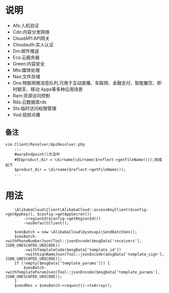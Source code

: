 # 说明
- Afs:人机验证
- Cdn:内容分发网络
- CloudAPI:API网关
- Cloudauth:实人认证
- Dm:邮件推送
- Ecs:云服务器
- Green:内容安全
- Mts:媒体处理
- Nas:文件存储
- Ons:物联网微消息队列,可用于互动直播、车联网、金融支付、智能餐饮、即时聊天、移动 Apps等多种应用场景
- Ram:资源访问控制
- Rds:云数据库rds
- Sts:临时访问权限管理
- Vod:视频点播

## 备注
```
vim Client/Resolver/ApiResolver.php
    ...
    #warpEndpoint()方法中
    #将$product_dir = \dirname(\dirname($reflect->getFileName()));改成如下
    $product_dir = \dirname($reflect->getFileName());
    ...
```

# 用法
```
    \AlibabaCloud\Client\AlibabaCloud::accessKeyClient($config->getAppKey(), $config->getAppSecret())
        ->regionId($config->getRegionId())
        ->asDefaultClient();

    $smsBatch = new \AlibabaCloud\Dysmsapi\SendBatchSms();
    $smsBatch->withPhoneNumberJson(Tool::jsonEncode($msgData['receivers'], JSON_UNESCAPED_UNICODE))
        ->withTemplateCode($msgData['template_id'])
        ->withSignNameJson(Tool::jsonEncode($msgData['template_sign'], JSON_UNESCAPED_UNICODE));
    if (!empty($msgData['template_params'])) {
        $smsBatch->withTemplateParamJson(Tool::jsonEncode($msgData['template_params'], JSON_UNESCAPED_UNICODE));
    }
    $sendRes = $smsBatch->request()->toArray();
```